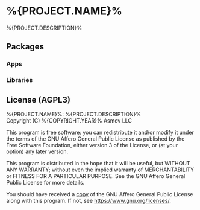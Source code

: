 %{PROJECT.NAME}% 
================================================================================
%{PROJECT.DESCRIPTION}%


Packages
--------------------------------------------------------------------------------

### Apps 

### Libraries


License (AGPL3)
--------------------------------------------------------------------------------
%{PROJECT.NAME}%: %{PROJECT.DESCRIPTION}%   
Copyright (C) %{COPYRIGHT.YEAR}% Asmov LLC  

This program is free software: you can redistribute it and/or modify
it under the terms of the GNU Affero General Public License as published
by the Free Software Foundation, either version 3 of the License, or
(at your option) any later version.

This program is distributed in the hope that it will be useful,
but WITHOUT ANY WARRANTY; without even the implied warranty of
MERCHANTABILITY or FITNESS FOR A PARTICULAR PURPOSE.  See the
GNU Affero General Public License for more details.

You should have received a [copy](./LICENSE.txt) of the GNU Affero General Public License
along with this program.  If not, see <https://www.gnu.org/licenses/>.

